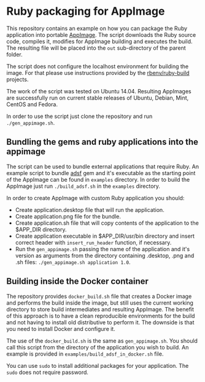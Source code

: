 # Ruby packaging for AppImage

This repository contains an example on how you can package the Ruby application into portable [AppImage](https://appimage.org/). The script downloads the Ruby source code, compiles it, modifies for AppImage building and executes the build. The resulting file will be placed into the `out` sub-directory of the parent folder.

The script does not configure the localhost environment for building the image. For that please use instructions provided by the [rbenv/ruby-build](https://github.com/rbenv/ruby-build/wiki) projects.

The work of the script was tested on Ubuntu 14.04. Resulting AppImages are successfully run on current stable releases of Ubuntu, Debian, Mint, CentOS and Fedora.

In order to use the script just clone the repository and run `./gen_appimage.sh`.

## Bundling the gems and ruby applications into the appimage

The script can be used to bundle external applications that require Ruby. An example script to bundle [adsf](https://github.com/ddfreyne/adsf/) gem and it's executable as the starting point of the AppImage can be found in `examples` directory. In order to build the AppImage just run `./build_adsf.sh` in the `examples` directory.

In order to create AppImage with custom Ruby application you should:

* Create application.desktop file that will run the application.
* Create application.png file for the bundle.
* Create application.sh file that will copy contents of the application to the $APP_DIR directory.
* Create application executable in $APP_DIR/usr/bin directory and insert correct header with `insert_run_header` function, if necessary.
* Run the `gen_appimage.sh` passing the name of the application and it's version as arguments from the directory containing .desktop, .png and .sh files: `./gen_appimage.sh application 1.0`.

## Building inside the Docker container

The repository provides `docker_build.sh` file that creates a Docker image and performs the build inside the image, but still uses the current working directory to store build intermediates and resulting AppImage. The benefit of this approach is to have a clean reproducible environments for the build and not having to install old distributive to perform it. The downside is that you need to install Docker and configure it.

The use of the `docker_build.sh` is the same as `gen_appimage.sh`. You should call this script from the directory of the application you wish to build. An example is provided in `examples/build_adsf_in_docker.sh` file.

You can use `sudo` to install additional packages for your application. The `sudo` does not require password.
